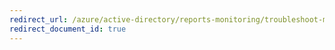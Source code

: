 ```yaml
---
redirect_url: /azure/active-directory/reports-monitoring/troubleshoot-missing-audit-data
redirect_document_id: true
---
```


